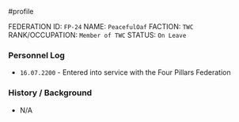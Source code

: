 #profile 

FEDERATION ID: `FP-24`
NAME: `PeacefulOaf`
FACTION: `TWC`
RANK/OCCUPATION: `Member of TWC`
STATUS: `On Leave`

### Personnel Log
- `16.07.2200` - Entered into service with the Four Pillars Federation

### History / Background
- N/A
